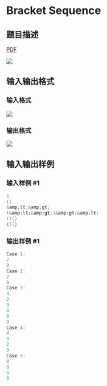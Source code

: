 # Bracket Sequence

## 题目描述

[problemUrl]: https://uva.onlinejudge.org/index.php?option=com_onlinejudge&Itemid=8&category=878&page=show_problem&problem=5196

[PDF](https://uva.onlinejudge.org/external/132/p13272.pdf)

![](https://cdn.luogu.com.cn/upload/vjudge_pic/UVA13272/8419a6dbd2e31d705eb0ce55656bf57f4fbe744d.png)

## 输入输出格式

### 输入格式

![](https://cdn.luogu.com.cn/upload/vjudge_pic/UVA13272/c033f185a6232aa619cc2199ec4249c5f5556672.png)

### 输出格式

![](https://cdn.luogu.com.cn/upload/vjudge_pic/UVA13272/14ab78cdea666a47b214d9e50610ec713d34f14d.png)

## 输入输出样例

### 输入样例 #1

```cpp
5
()
&amp;lt;&amp;gt;
(&amp;lt;&amp;gt;)&amp;gt;&amp;lt;
()()
{[[}
```


### 输出样例 #1

```cpp
Case 1:
2
0
Case 2:
2
0
Case 3:
4
2
0
0
0
0
Case 4:
4
0
2
0
Case 5:
0
0
0
0
```


